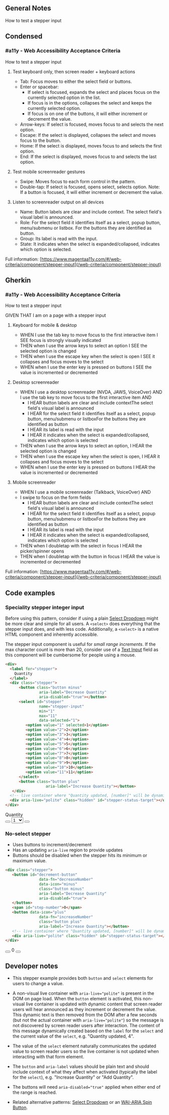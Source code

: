 ## General Notes

How to test a stepper input

## Condensed

### #a11y - Web Accessibility Acceptance Criteria

How to test a stepper input

1. Test keyboard only, then screen reader + keyboard actions

   - Tab: Focus moves to either the select field or buttons.
   - Enter or spacebar: 
      - If select is focused, expands the select and places focus on the currently selected option in the list. 
      - If focus is in the options, collapses the select and keeps the currently selected option.
      - If focus is on one of the buttons, it will either increment or decrement the value.
   - Arrow-keys: If select is focused, moves focus to and selects the next option.
   - Escape: If the select is displayed, collapses the select and moves focus to the button.
   - Home: If the select is displayed, moves focus to and selects the first option.
   - End: If the select is displayed, moves focus to and selects the last option.

2. Test mobile screenreader gestures

   - Swipe: Moves focus to each form control in the pattern.
   - Double-tap: If select is focused, opens select, selects option. Note: If a button is focused, it will either increment or decrement the value.

3. Listen to screenreader output on all devices

   - Name: Button labels are clear and include context. The select field's visual label is announced.
   - Role: For the select field it identifies itself as a select, popup button, menu/submenu or listbox. For the buttons they are identified as button.
   - Group: Its label is read with the input.
   - State: It indicates when the select is expanded/collapsed, indicates which option is selected.

Full information: [https://www.magentaa11y.com/#/web-criteria/component/stepper-input](/web-criteria/component/stepper-input)

## Gherkin

### #a11y - Web Accessibility Acceptance Criteria

How to test a stepper input

GIVEN THAT I am on a page with a stepper input

1. Keyboard for mobile & desktop

   - WHEN I use the tab key to move focus to the first interactive item I SEE focus is strongly visually indicated
   - THEN when I use the arrow keys to select an option I SEE the selected option is changed
   - THEN when I use the escape key when the select is open I SEE it collapses and focus moves to the select
   - WHEN when I use the enter key is pressed on buttons I SEE the value is incremented or decremented

2. Desktop screenreader

   - WHEN I use a desktop screenreader (NVDA, JAWS, VoiceOver) AND I use the tab key to move focus to the first interactive item AND 
      - I HEAR button labels are clear and include contextThe select field's visual label is announced
      - I HEAR for the select field it identifies itself as a select, popup button, menu/submenu or listboxFor the buttons they are identified as button
      - I HEAR its label is read with the input
      - I HEAR it indicates when the select is expanded/collapsed, indicates which option is selected
   - THEN when I use the arrow keys to select an option, I HEAR the selected option is changed
   - THEN when I use the escape key when the select is open, I HEAR it collapses and focus moves to the select
   - WHEN when I use the enter key is pressed on buttons I HEAR the value is incremented or decremented

3. Mobile screenreader

   - WHEN I use a mobile screenreader (Talkback, VoiceOver) AND
   - I swipe to focus on the form fields
      - I HEAR button labels are clear and include contextThe select field's visual label is announced
      - I HEAR for the select field it identifies itself as a select, popup button, menu/submenu or listboxFor the buttons they are identified as button
      - I HEAR its label is read with the input
      - I HEAR it indicates when the select is expanded/collapsed, indicates which option is selected
   - THEN when I doubletap with the select in focus I HEAR the picker/spinner opens
   - THEN when I doubletap with the button in focus I HEAR the value is incremented or decremented

Full information: [https://www.magentaa11y.com/#/web-criteria/component/stepper-input](/web-criteria/component/stepper-input)

## Code examples

### Speciality stepper integer input
Before using this pattern, consider if using a plain <a href="https://www.magentaa11y.com/#/web-criteria/component/select-dropdown">Select Dropdown</a> might be more clear and simple for all users. A `<select>` does everything that the stepper input does, and with less code. Additionally, a `<select>` is a native HTML component and inherently accessible.

The stepper input component is useful for *small range increments*. If the max character count is more than 20, consider use of a <a href="https://www.magentaa11y.com/#/web-criteria/component/text-input">Text Input</a> field as this component will be cumbersome for people using a mouse.

```html
<div>
  <label for="stepper">
    Quantity
  </label>
  <div class="stepper">
      <button class="button minus" 
               aria-label="Decrease Quantity" 
               aria-disabled="true"></button>
      <select id="stepper"
               name="stepper-input"
               min="1"
               max="11"
               data-selected="1">
         <option value="1" selected>1</option>
         <option value="2">2</option>
         <option value="3">3</option>
         <option value="4">4</option>
         <option value="5">5</option>
         <option value="6">6</option>
         <option value="7">7</option>
         <option value="8">8</option>
         <option value="9">9</option>
         <option value="10">10</option>
         <option value="11">11</option>
      </select>
      <button class="button plus" 
                  aria-label="Increase Quantity"></button>
   </div>
  <!-- live container where "Quantity updated, [number]" will be dynamically updated -->
  <div aria-live="polite" class="hidden" id="stepper-status-target"></div>
</div>
```

<!-- TODO disabling buttons - both when minimum and maximum are hit -->
<example>
   <div>
      <label for="stepper">
         Quantity
      </label>
      <div class="stepper">
            <button data-fn="decreaseSelectStepper" 
                  data-icon="minus" 
                  class="button minus" 
                  aria-label="Decrease Quantity" 
                  aria-disabled="true"></button>
            <select id="stepper"
                  name="stepper-input"
                  min="1"
                  max="11"
                  data-selected="1">
               <option value="1" selected>1</option>
               <option value="2">2</option>
               <option value="3">3</option>
               <option value="4">4</option>
               <option value="5">5</option>
               <option value="6">6</option>
               <option value="7">7</option>
               <option value="8">8</option>
               <option value="9">9</option>
               <option value="10">10</option>
               <option value="11">11</option>
            </select>
            <button data-fn="increaseSelectStepper" 
                  data-icon="plus" 
                  class="button plus" 
                  aria-label="Increase Quantity"></button>
         </div>
      <!-- live container where "Quantity updated, [number]" will be dynamically updated -->
      <div aria-live="polite" class="hidden" id="stepper-status-target-1"></div>
   </div>
</example>

### No-select stepper

   - Uses buttons to increment/decrement
   - Has an updating `aria-live` region to provide updates
   - Buttons should be disabled when the stepper hits its minimum or maximum value.

```html
<div class="stepper">
   <button id="decrement-button" 
               data-fn="decreaseNumber" 
               data-icon="minus" 
               class="button minus" 
               aria-label="Decrease Quantity" 
               aria-disabled="true">
   </button>
   <span id="step-number">0</span>
   <button data-icon="plus" 
               data-fn="increaseNumber" 
               class="button plus" 
               aria-label="Increase Quantity"></button>
   <!-- live container where "Quantity updated, [number]" will be dynamically updated -->
   <div aria-live="polite" class="hidden" id="stepper-status-target"></div>
</div>
```

<!-- TODO disabling button - decrement button should be disabled when at 0 -->
<example>
   <div class="stepper">
      <button id="decrement-button" 
            data-fn="decreaseNumber" 
            data-icon="minus" 
            class="button minus" 
            aria-label="Decrease Quantity" 
            aria-disabled="true"></button>
      <span id="step-number">0</span>
      <button data-icon="plus" 
            data-fn="increaseNumber" 
            class="button plus" 
            aria-label="Increase Quantity"></button>
      <!-- live container where "Quantity updated, [number]" will be dynamically updated -->
      <div aria-live="polite" class="hidden" id="stepper-status-target"></div>
   </div>
</example>

## Developer notes

   - This stepper example provides both `button` and `select` elements for users to change a value.

   - A non-visual live container with `aria-live="polite"` is present in the DOM on page load. When the `button` element is activated, this non-visual live container is updated with dynamic content that screen reader users will hear announced as they increment or decrement the value. This dynamic text is then removed from the DOM after a few seconds (but not the actual container with `aria-live="polite"`) so the message is not discovered by screen reader users after interaction. The content of this message dynamically created based on the `label` for the `select` and the current value of the `select`, e.g. "Quantity updated, 4".

   - The value of the `select` element naturally communicates the updated value to screen reader users so the live container is not updated when interacting with that form element.

   - The `button` and `aria-label` values should be plain text and should include context of what they affect when activated (typically the label for the `select`), e.g. "Increase Quantity" or "Add Quantity".

   - The buttons will need `aria-disabled="true"` applied when either end of the range is reached.

   - Related alternative patterns: <a href="https://www.magentaa11y.com/#/web-criteria/component/select-dropdown">Select Dropdown</a> or an [WAI-ARIA Spin Button](https://www.w3.org/WAI/ARIA/apg/patterns/spinbutton/examples/datepicker-spinbuttons/).
